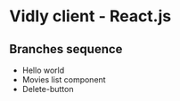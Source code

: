 # Vidly client - React.js

## Branches sequence
- Hello world
- Movies list component
- Delete-button

